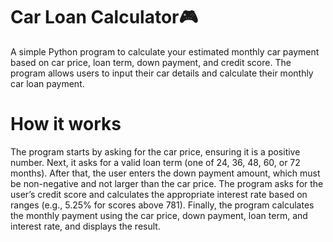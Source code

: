 # Car Loan Calculator🎮
A simple Python program to calculate your estimated monthly car payment based on car price, loan term, down payment, and credit score. The program allows users to input their car details and calculate their monthly car loan payment.
# How it works
The program starts by asking for the car price, ensuring it is a positive number.
Next, it asks for a valid loan term (one of 24, 36, 48, 60, or 72 months).
After that, the user enters the down payment amount, which must be non-negative and not larger than the car price.
The program asks for the user’s credit score and calculates the appropriate interest rate based on ranges (e.g., 5.25% for scores above 781).
Finally, the program calculates the monthly payment using the car price, down payment, loan term, and interest rate, and displays the result.
